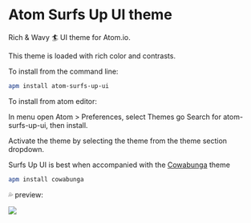 # Atom Surfs Up UI theme

Rich & Wavy :surfer: UI theme for Atom.io.

This theme is loaded with rich color and contrasts.

To install from the command line:

```bash
apm install atom-surfs-up-ui
```  
To install from atom editor:

In menu open Atom > Preferences, select Themes go Search for atom-surfs-up-ui, then install.

Activate the theme by selecting the theme from the theme section dropdown.

Surfs Up UI is best when accompanied with the [Cowabunga](http://github.com/afj176/cowabunga) theme
```bash
apm install cowabunga
```
:sweat_drops: preview:

![](http://f.cl.ly/items/2I02451e1k222Q1i0o3T/surfs-up.gif)
